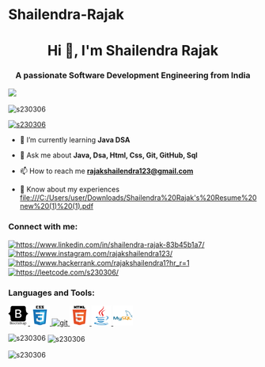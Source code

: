 # Shailendra-Rajak
<h1 align="center">Hi 👋, I'm Shailendra Rajak</h1>
<h3 align="center">A passionate Software Development Engineering from India</h3>
<img src="https://encrypted-tbn0.gstatic.com/images?q=tbn:ANd9GcRVAdKG-sGvIVauYNVgCZjT0XtDqNjK0sAoww&usqp=CAU">

<p align="left"> <img src="https://komarev.com/ghpvc/?username=s230306&label=Profile%20views&color=0e75b6&style=flat" alt="s230306" /> </p>

<p align="left"> <a href="https://github.com/ryo-ma/github-profile-trophy"><img src="https://github-profile-trophy.vercel.app/?username=s230306" alt="s230306" /></a> </p>

- 🌱 I’m currently learning **Java DSA**

- 💬 Ask me about **Java, Dsa, Html, Css, Git, GitHub, Sql**

- 📫 How to reach me **rajakshailendra123@gmail.com**

- 📄 Know about my experiences [file:///C:/Users/user/Downloads/Shailendra%20Rajak's%20Resume%20new%20(1)%20(1).pdf](file:///C:/Users/user/Downloads/Shailendra%20Rajak's%20Resume%20new%20(1)%20(1).pdf)

<h3 align="left">Connect with me:</h3>
<p align="left">
<a href="https://linkedin.com/in/https://www.linkedin.com/in/shailendra-rajak-83b45b1a7/" target="blank"><img align="center" src="https://raw.githubusercontent.com/rahuldkjain/github-profile-readme-generator/master/src/images/icons/Social/linked-in-alt.svg" alt="https://www.linkedin.com/in/shailendra-rajak-83b45b1a7/" height="30" width="40" /></a>
<a href="https://instagram.com/https://www.instagram.com/rajakshailendra123/" target="blank"><img align="center" src="https://raw.githubusercontent.com/rahuldkjain/github-profile-readme-generator/master/src/images/icons/Social/instagram.svg" alt="https://www.instagram.com/rajakshailendra123/" height="30" width="40" /></a>
<a href="https://www.hackerrank.com/https://www.hackerrank.com/rajakshailendra1?hr_r=1" target="blank"><img align="center" src="https://raw.githubusercontent.com/rahuldkjain/github-profile-readme-generator/master/src/images/icons/Social/hackerrank.svg" alt="https://www.hackerrank.com/rajakshailendra1?hr_r=1" height="30" width="40" /></a>
<a href="https://www.leetcode.com/https://leetcode.com/s230306/" target="blank"><img align="center" src="https://raw.githubusercontent.com/rahuldkjain/github-profile-readme-generator/master/src/images/icons/Social/leet-code.svg" alt="https://leetcode.com/s230306/" height="30" width="40" /></a>
</p>

<h3 align="left">Languages and Tools:</h3>
<p align="left"> <a href="https://getbootstrap.com" target="_blank" rel="noreferrer"> <img src="https://raw.githubusercontent.com/devicons/devicon/master/icons/bootstrap/bootstrap-plain-wordmark.svg" alt="bootstrap" width="40" height="40"/> </a> <a href="https://www.w3schools.com/css/" target="_blank" rel="noreferrer"> <img src="https://raw.githubusercontent.com/devicons/devicon/master/icons/css3/css3-original-wordmark.svg" alt="css3" width="40" height="40"/> </a> <a href="https://git-scm.com/" target="_blank" rel="noreferrer"> <img src="https://www.vectorlogo.zone/logos/git-scm/git-scm-icon.svg" alt="git" width="40" height="40"/> </a> <a href="https://www.w3.org/html/" target="_blank" rel="noreferrer"> <img src="https://raw.githubusercontent.com/devicons/devicon/master/icons/html5/html5-original-wordmark.svg" alt="html5" width="40" height="40"/> </a> <a href="https://www.java.com" target="_blank" rel="noreferrer"> <img src="https://raw.githubusercontent.com/devicons/devicon/master/icons/java/java-original.svg" alt="java" width="40" height="40"/> </a> <a href="https://www.mysql.com/" target="_blank" rel="noreferrer"> <img src="https://raw.githubusercontent.com/devicons/devicon/master/icons/mysql/mysql-original-wordmark.svg" alt="mysql" width="40" height="40"/> </a> </p>

<p><img align="left" src="https://github-readme-stats.vercel.app/api/top-langs?username=s230306&show_icons=true&locale=en&layout=compact" alt="s230306" /></p>

<p>&nbsp;<img align="center" src="https://github-readme-stats.vercel.app/api?username=s230306&show_icons=true&locale=en" alt="s230306" /></p>

<p><img align="center" src="https://github-readme-streak-stats.herokuapp.com/?user=s230306&" alt="s230306" /></p>
